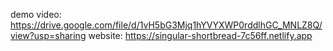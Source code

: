 demo video: https://drive.google.com/file/d/1vH5bG3Mjq1hYVYXWP0rddlhGC_MNLZ8Q/view?usp=sharing
website: https://singular-shortbread-7c56ff.netlify.app